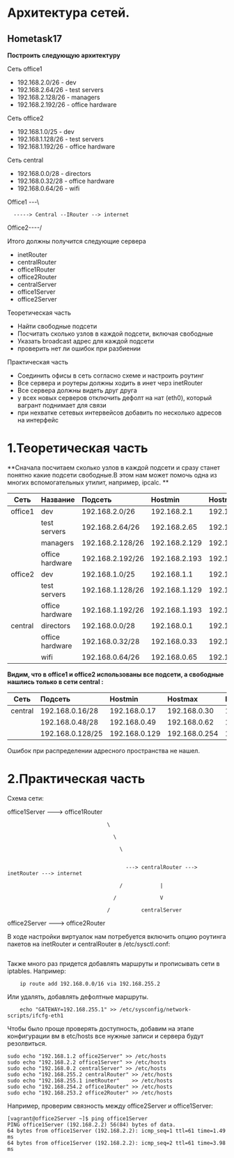 # **Архитектура сетей.**

## **Hometask17**

**Построить следующую архитектуру**

Сеть office1

  - 192.168.2.0/26   - dev
  - 192.168.2.64/26  - test servers
  - 192.168.2.128/26 - managers
  - 192.168.2.192/26 - office hardware

Сеть office2

  - 192.168.1.0/25   - dev
  - 192.168.1.128/26 - test servers
  - 192.168.1.192/26 - office hardware

Сеть central

  - 192.168.0.0/28  - directors
  - 192.168.0.32/28 - office hardware
  - 192.168.0.64/26 - wifi

Office1 ---\

      -----> Central --IRouter --> internet

Office2----/

Итого должны получится следующие сервера

  - inetRouter
  - centralRouter
  - office1Router
  - office2Router
  - centralServer
  - office1Server
  - office2Server

Теоретическая часть

  - Найти свободные подсети
  - Посчитать сколько узлов в каждой подсети, включая свободные
  - Указать broadcast адрес для каждой подсети
  - проверить нет ли ошибок при разбиении

Практическая часть

  - Соединить офисы в сеть согласно схеме и настроить роутинг
  - Все сервера и роутеры должны ходить в инет черз inetRouter
  - Все сервера должны видеть друг друга
  - у всех новых серверов отключить дефолт на нат (eth0), который вагрант поднимает для связи
  - при нехватке сетевых интервейсов добавить по несколько адресов на интерфейс

# **1.Теоретическая часть**

**Сначала посчитаем сколько узлов в каждой подсети и сразу станет понятно какие подсети свободные.В этом нам может помочь одна из многих вспомогательных утилит, например, ipcalc. **

| Сеть     |    Название     |     Подсеть      |   Hostmin     | Hostmax       |  Broadcast    | Hosts |
|----------|-----------------|:-----------------|:--------------|:--------------|:--------------|:-----:|
| office1  | dev             | 192.168.2.0/26   | 192.168.2.1   | 192.168.2.62  | 192.168.2.63  | 62    |
|          | test servers    | 192.168.2.64/26  | 192.168.2.65  | 192.168.2.126 | 192.168.2.127 | 62    |
|          | managers        | 192.168.2.128/26 | 192.168.2.129 | 192.168.2.190 | 192.168.2.191 | 62    |
|          | office hardware | 192.168.2.192/26 | 192.168.2.193 | 192.168.2.254 | 192.168.2.255 | 62    |
| office2  | dev             | 192.168.1.0/25   | 192.168.1.1   | 192.168.1.126 | 192.168.1.127 | 126   |
|          | test servers    | 192.168.1.128/26 | 192.168.1.129 | 192.168.1.190 | 192.168.1.191 | 62    |
|          | office hardware | 192.168.1.192/26 | 192.168.1.193 | 192.168.1.254 | 192.168.1.255 | 62    |
| central  | directors       | 192.168.0.0/28   | 192.168.0.1   | 192.168.0.1   | 192.168.0.15  | 14    |
|          | office hardware | 192.168.0.32/28  | 192.168.0.33  | 192.168.0.46  | 192.168.0.47  | 14    |
|          | wifi            | 192.168.0.64/26  | 192.168.0.65  | 192.168.0.126 | 192.168.0.127 | 62    |

**Видим, что в office1 и office2 использованы все подсети, а свободные нашлись только в сети central :**

| Сеть     |     Подсеть      |   Hostmin     | Hostmax       |  Broadcast    | Hosts |
|----------|:-----------------|:--------------|:--------------|:--------------|:-----:|
| central  | 192.168.0.16/28  | 192.168.0.17  | 192.168.0.30  | 192.168.0.31  | 14    |
|          | 192.168.0.48/28  | 192.168.0.49  | 192.168.0.62  | 192.168.0.63  | 14    |
|          | 192.168.0.128/25 | 192.168.0.129 | 192.168.0.254 | 192.168.0.255 | 126   |

Ошибок при распределении адресного пространства не нашел.

# **2.Практическая часть**

Схема сети:

office1Server ---> office1Router                                     

                                    \

                                      \

                                        \


                                          ---> centralRouter ---> inetRouter ---> internet

                                        /            |

                                      /              V

                                    /          centralServer
office2Server ---> office2Router      



В ходе настройки виртуалок нам потребуется включить опцию роутинга пакетов на inetRouter  и centralRouter в /etc/sysctl.conf:

``` echo "net.ipv4.ip_forward=1" >> /etc/sysctl.conf
```

Также много раз придется добавлять маршруты и прописывать сети в iptables. Например:

``` iptables -t nat -A POSTROUTING ! -d 192.168.0.0/16 -o eth0 -j MASQUERADE
    ip route add 192.168.0.0/16 via 192.168.255.2
```  
Или удалять, добавлять дефолтные маршруты.

``` echo "DEFROUTE=no" >> /etc/sysconfig/network-scripts/ifcfg-eth0
    echo "GATEWAY=192.168.255.1" >> /etc/sysconfig/network-scripts/ifcfg-eth1
```
Чтобы было проще проверять доступность, добавим на этапе конфигурации вм в etc/hosts все нужные записи и сервера будут резолвиться.

```
sudo echo "192.168.1.2 office2Server" >> /etc/hosts
sudo echo "192.168.2.2 office1Server" >> /etc/hosts
sudo echo "192.168.0.2 centralServer" >> /etc/hosts
sudo echo "192.168.255.2 centralRouter" >> /etc/hosts
sudo echo "192.168.255.1 inetRouter"    >> /etc/hosts
sudo echo "192.168.254.2 office1Router" >> /etc/hosts
sudo echo "192.168.253.2 office2Router" >> /etc/hosts
```
Например, проверим связность между office2Server и office1Server:

```
[vagrant@office2Server ~]$ ping office1Server
PING office1Server (192.168.2.2) 56(84) bytes of data.
64 bytes from office1Server (192.168.2.2): icmp_seq=1 ttl=61 time=1.49 ms
64 bytes from office1Server (192.168.2.2): icmp_seq=2 ttl=61 time=3.98 ms

```
